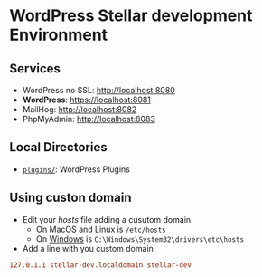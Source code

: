# WordPress Stellar development Environment

## Services

- WordPress no SSL: <http://localhost:8080>
- **WordPress**: <https://localhost:8081>
- MailHog: <http://localhost:8082>
- PhpMyAdmin: <http://localhost:8083>

## Local Directories

- [`plugins/`](plugins/): WordPress Plugins

## Using custon domain

- Edit your _hosts_ file adding a cusutom domain
  - On MacOS and Linux is `/etc/hosts`
  - On [Windows](https://www.liquidweb.com/kb/edit-host-file-windows-10/) is `C:\Windows\System32\drivers\etc\hosts`
- Add a line with you custom domain

```conf
127.0.1.1 stellar-dev.localdomain stellar-dev
```
